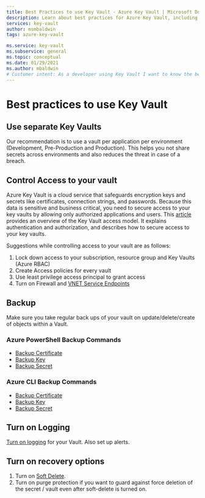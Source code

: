 ```yaml
---
title: Best Practices to use Key Vault - Azure Key Vault | Microsoft Docs
description: Learn about best practices for Azure Key Vault, including controlling access, when to use separate key vaults, backing up, logging, and recovery options.
services: key-vault
author: msmbaldwin
tags: azure-key-vault

ms.service: key-vault
ms.subservice: general
ms.topic: conceptual
ms.date: 01/29/2021
ms.author: mbaldwin
# Customer intent: As a developer using Key Vault I want to know the best practices so I can implement them.
---
```

# Best practices to use Key Vault

## Use separate Key Vaults

Our recommendation is to use a vault per application per environment (Development, Pre-Production and Production). This helps you not share secrets across environments and also reduces the threat in case of a breach.

## Control Access to your vault

Azure Key Vault is a cloud service that safeguards encryption keys and secrets like certificates, connection strings, and passwords. Because this data is sensitive and business critical, you need to secure access to your key vaults by allowing only authorized applications and users. This [article](security-features.md) provides an overview of the Key Vault access model. It explains authentication and authorization, and describes how to secure access to your key vaults.

Suggestions while controlling access to your vault are as follows:
1. Lock down access to your subscription, resource group and Key Vaults (Azure RBAC)
2. Create Access policies for every vault
3. Use least privilege access principal to grant access
4. Turn on Firewall and [VNET Service Endpoints](overview-vnet-service-endpoints.md)

## Backup

Make sure you take regular back ups of your vault on update/delete/create of objects within a Vault.

### Azure PowerShell Backup Commands

* [Backup Certificate](/powershell/module/azurerm.keyvault/Backup-AzureKeyVaultCertificate)
* [Backup Key](/powershell/module/azurerm.keyvault/Backup-AzureKeyVaultKey)
* [Backup Secret](/powershell/module/azurerm.keyvault/Backup-AzureKeyVaultSecret)

### Azure CLI Backup Commands

* [Backup Certificate](/cli/azure/keyvault/certificate#az-keyvault-certificate-backup)
* [Backup Key](/cli/azure/keyvault/key#az-keyvault-key-backup)
* [Backup Secret](/cli/azure/keyvault/secret#az-keyvault-secret-backup)


## Turn on Logging

[Turn on logging](logging.md) for your Vault. Also set up alerts.

## Turn on recovery options

1. Turn on [Soft Delete](soft-delete-overview.md).
2. Turn on purge protection if you want to guard against force deletion of the secret / vault even after soft-delete is turned on.